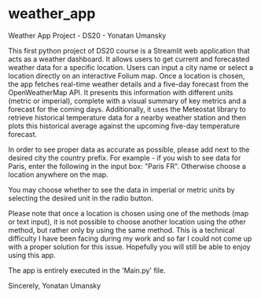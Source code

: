 # weather_app
Weather App Project - DS20 - Yonatan Umansky

This first python project of DS20 course is a Streamlit web application that acts as a weather dashboard.
It allows users to get current and forecasted weather data for a specific location. 
Users can input a city name or select a location directly on an interactive Folium map.
Once a location is chosen, the app fetches real-time weather details and a five-day forecast from the OpenWeatherMap API. 
It presents this information with different units (metric or imperial), complete with a visual summary of key metrics and a forecast for the coming days. 
Additionally, it uses the Meteostat library to retrieve historical temperature data for a nearby weather station and then plots this historical average against the upcoming five-day temperature forecast.

In order to see proper data as accurate as possible, please add next to the desired city the country prefix.
For example - if you wish to see data for Paris, enter the following in the input box: "Paris FR".
Otherwise choose a location anywhere on the map.

You may choose whether to see the data in imperial or metric units by selecting the desired unit in the radio button.

Please note that once a location is chosen using one of the methods (map or text input), it is not possible to choose another location using the other method, but rather only by using the same method.
This is a technical difficulty I have been facing during my work and so far I could not come up with a proper solution for this issue.
Hopefully you will still be able to enjoy using this app.

The app is entirely executed in the 'Main.py' file.

Sincerely,
Yonatan Umansky